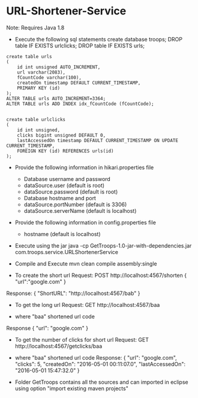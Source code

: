 # URL-Shortener-Service

Note: Requires Java 1.8 

- Execute the following sql statements
create database troops;
DROP table IF EXISTS urlclicks;
DROP table IF EXISTS urls;

```
create table urls
(
	id int unsigned AUTO_INCREMENT,
	url varchar(2083),
    fCountCode varchar(100),
    createdOn timestamp DEFAULT CURRENT_TIMESTAMP,
    PRIMARY KEY (id)
);
ALTER TABLE urls AUTO_INCREMENT=3364;
ALTER TABLE urls ADD INDEX idx_fCountCode (fCountCode);


create table urlclicks
(
	id int unsigned,
    clicks bigint unsigned DEFAULT 0,
    lastAccessedOn timestamp DEFAULT CURRENT_TIMESTAMP ON UPDATE CURRENT_TIMESTAMP,
    FOREIGN KEY (id) REFERENCES urls(id)
);
```
- Provide the following information in hikari.properties file
	* Database username and password
	- dataSource.user (default is root)
	- dataSource.password (default is root)

	* Database hostname and port
	- dataSource.portNumber (default is 3306)
	- dataSource.serverName (default is localhost)

- Provide the following information in config.properties file
	- hostname (default is localhost)

- Execute using the jar
java -cp GetTroops-1.0-jar-with-dependencies.jar com.troops.service.URLShortenerService

- Compile and Execute
mvn clean compile assembly:single

- To create the short url 
Request:
POST http://localhost:4567/shorten
{
	"url":"google.com"
}

Response:
{
  "ShortURL": "http://localhost:4567/bab"
}

- To get the long url
Request:
GET http://localhost:4567/baa
* where "baa" shortened url code

Response
{
  "url": "google.com"
}

- To get the number of clicks for short url 
Request:
GET http://localhost:4567/getclicks/baa
* where "baa" shortened url code
Response:
{
  "url": "google.com",
  "clicks": 5,
  "createdOn": "2016-05-01 00:11:07.0",
  "lastAccessedOn": "2016-05-01 15:47:32.0"
}

- Folder GetTroops contains all the sources and can imported in eclipse using option
	"import existing maven projects"




